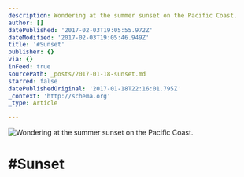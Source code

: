 ```yaml
---
description: Wondering at the summer sunset on the Pacific Coast.
author: []
datePublished: '2017-02-03T19:05:55.972Z'
dateModified: '2017-02-03T19:05:46.949Z'
title: '#Sunset'
publisher: {}
via: {}
inFeed: true
sourcePath: _posts/2017-01-18-sunset.md
starred: false
datePublishedOriginal: '2017-01-18T22:16:01.795Z'
_context: 'http://schema.org'
_type: Article

---
```

![Wondering at the summer sunset on the Pacific Coast.](https://the-grid-user-content.s3-us-west-2.amazonaws.com/2e0b70d7-e611-47e9-898e-2582f71b4e40.jpg)

# \#Sunset